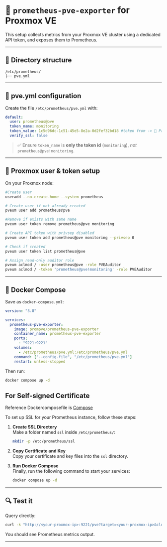 # 🚀 `prometheus-pve-exporter` for Proxmox VE

This setup collects metrics from your Proxmox VE cluster using a dedicated API token, and exposes them to Prometheus.

---

## 📂 Directory structure

```
/etc/prometheus/
├── pve.yml
```

---

## 📝 pve.yml configuration

Create the file `/etc/prometheus/pve.yml` with:

```yaml
default:
  user: prometheus@pve
  token_name: monitoring
  token_value: 1c5d96dc-1c51-45e5-8e2a-0d2fef32bd18 #token from -> 🔑 Proxmox user & token setup
  verify_ssl: false
```

> ✅ Ensure `token_name` is **only the token id** (`monitoring`), *not* `prometheus@pve!monitoring`.

---

## 🔑 Proxmox user & token setup

On your Proxmox node:

```bash
#Create user
useradd --no-create-home --system prometheus

# Create user if not already created
pveum user add prometheus@pve

#Remove if exists with same name
pveum user token remove prometheus@pve monitoring

# Create API token with privsep disabled
pveum user token add prometheus@pve monitoring --privsep 0

# Check if created
pveum user token list prometheus@pve

# Assign read-only auditor role
pveum aclmod / -user prometheus@pve -role PVEAuditor
pveum aclmod / -token 'prometheus@pve!monitoring' -role PVEAuditor
```

---

## 🚀 Docker Compose

Save as `docker-compose.yml`:

```yaml
version: "3.8"

services:
  prometheus-pve-exporter:
    image: prompve/prometheus-pve-exporter
    container_name: prometheus-pve-exporter
    ports:
      - "9221:9221"
    volumes:
      - /etc/prometheus/pve.yml:/etc/prometheus/pve.yml
    command: ["--config.file", "/etc/prometheus/pve.yml"]
    restart: unless-stopped
```

Then run:

```bash
docker compose up -d
```
## For Self-signed Certificate
Reference Dockercomposefile is [Compose](https://172.17.19.247/devops/config-yaml/-/blob/dev/aes-monitor/hypervisor-monitor/containerized-method/docker-compose.yml?ref_type=heads)

To set up SSL for your Prometheus instance, follow these steps:

1. **Create SSL Directory**  
   Make a folder named `ssl` inside `/etc/prometheus/`:
   ```bash
   mkdir -p /etc/prometheus/ssl
   ```

2. **Copy Certificate and Key**  
   Copy your certificate and key files into the `ssl` directory.

3. **Run Docker Compose**  
   Finally, run the following command to start your services:
   ```bash
   docker compose up -d
   ```  

---

## 🔍 Test it

Query directly:

```bash
curl -k "http://<your-proxmox-ip>:9221/pve?target=<your-proxmox-ip>&cluster=1&node=1"
```

You should see Prometheus metrics output.

---
